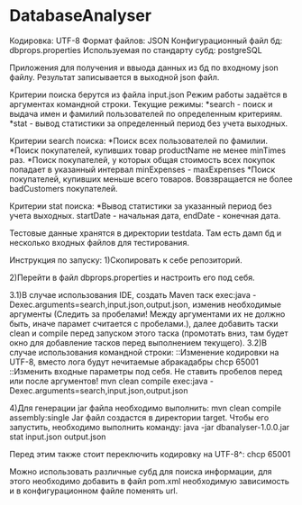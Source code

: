 # DatabaseAnalyser

Кодировка: UTF-8
Формат файлов: JSON
Конфигурационный файл бд: dbprops.properties
Используемая по стандарту субд: postgreSQL

Приложения для получения и ввыода данных из бд по входному json файлу. Результат записывается в выходной json файл.

Критерии поиска берутся из файла input.json
Режим работы задаётся в аргументах командной строки. 
Текущие режимы: 
*search - поиск и выдача имен и фамилий пользователей по определенным критериям.
*stat - вывод статистики за определенный период без учета выходных.

Критерии search поиска:
*Поиск всех пользователей по фамилии.
*Поиск покупателей, купивших товар productName не менее minTimes раз.
*Поиск покупателей, у которых общая стоимость всех покупок попадает в указанный интервал minExpenses - maxExpenses
*Поиск покупателей, купивших меньше всего товаров. Вовзвращается не более badCustomers покупателей.

Критерии stat поиска:
*Вывод статистики за указанный период без учета выходных. startDate - начальная дата, endDate - конечная дата.

Тестовые данные хранятся в директории testdata. Там есть дамп бд и несколько входных файлов для тестирования.

Инструкция по запуску:
1)Скопировать к себе репозиторий.

2)Перейти в файл dbprops.properties и настроить его под себя.

3.1)В случае использования IDE, создать Maven таск exec:java -Dexec.arguments=search,input.json,output.json, изменив необходимые аргументы (Следить за пробелами! Между аргументами их не должно быть, иначе парамет считается с пробелами.), далее добавить таски clean и compile перед запуском этого таска (промотать вниз, там будет окно для добавление тасков перед выполнением текущего).
3.2)В случае использования командной строки:
::Изменение кодировки на UTF-8, вместо лога будут нечитаемые абракадабры
chcp 65001
::Изменить входные параметры под себя. Не ставить пробелов перед или после аргументов!
mvn clean compile exec:java -Dexec.arguments=search,input.json,output.json

4)Для генерации jar файла необходимо выполнить:
mvn clean compile assembly:single
Jar файл создастся в директории target. Чтобы его запустить, необходимо выполнить команду:
java -jar dbanalyser-1.0.0.jar stat input.json output.json

Перед этим также стоит переключить кодировку на UTF-8^:
chcp 65001

Можно использовать различные субд для поиска информации, для этого необходимо добавить в файл pom.xml необходимую зависимость и в конфигурационном файле поменять url.

